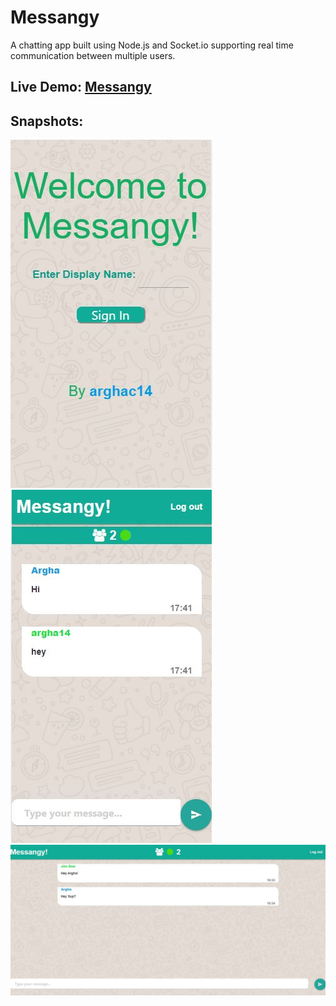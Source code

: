 # Messangy
A chatting app built using Node.js and Socket.io supporting real time communication between multiple users.

## Live Demo: [Messangy](https://messangy.herokuapp.com)

## Snapshots:

![](https://github.com/arghac14/Messangy/blob/master/Snapshots/Capture0.JPG)
![](https://github.com/arghac14/Messangy/blob/master/Snapshots/Capture3.JPG)
![](https://github.com/arghac14/Messangy/blob/master/Snapshots/Capture2.JPG)
